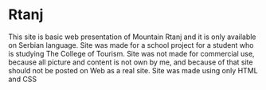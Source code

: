 # Rtanj

This site is basic web presentation of Mountain Rtanj and it is only available on Serbian language. Site was made for a school project for a student who is studying The College of Tourism. Site was not made for commercial use, because all picture and content is not own by me, and because of that site should not be posted on Web as a real site. Site was made using only HTML and CSS
